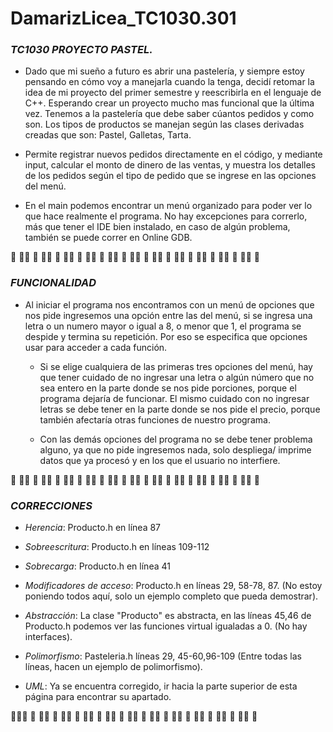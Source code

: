 # DamarizLicea_TC1030.301
### ***TC1030 PROYECTO PASTEL.***


* Dado que mi sueño a futuro es abrir una pastelería, y siempre estoy pensando en cómo voy a manejarla cuando la tenga, decidí retomar la idea de mi proyecto del primer semestre y reescribirla en el lenguaje de C++. Esperando crear un proyecto mucho mas funcional que la última vez. Tenemos a la pastelería que debe saber cúantos pedidos y como son. Los tipos de productos se manejan según las clases derivadas creadas que son: Pastel, Galletas, Tarta.


* Permite registrar nuevos pedidos directamente en el código, y mediante input, calcular el monto de dinero de las ventas, y muestra los detalles de los pedidos según el tipo de pedido que se ingrese en las opciones del menú.


* En el main podemos encontrar un menú organizado para poder ver lo que hace realmente el programa. No hay excepciones para correrlo, más que tener el IDE bien instalado, en caso de algún problema, también se puede correr en Online GDB.



🍰 🥧🍪 🍰 🥧🍪 🍰 🥧🍪 🍰 🥧🍪 🍰 🥧🍪 🍰 🥧🍪 🍰 🥧🍪 🍰 🥧🍪 🍰 🥧🍪 🍰 🥧🍪 🍰 🥧🍪 🍰 


### ***FUNCIONALIDAD***


* Al iniciar el programa nos encontramos con un menú de opciones que nos pide ingresemos una opción entre las del menú, si se ingresa una letra o un numero mayor o igual a 8, o menor que 1, el programa se despide y termina su repetición. Por eso se especifica que opciones usar para acceder a cada función.
 
 
     * Si se elige cualquiera de las primeras tres opciones del menú, hay que tener cuidado de no ingresar una letra o algún número que no sea entero en la parte donde           se nos pide porciones, porque el programa dejaría de funcionar. El mismo cuidado con no ingresar letras se debe tener en la parte donde se nos pide el precio,          porque también afectaría otras funciones de nuestro programa.



     * Con las demás opciones del programa no se debe tener problema alguno, ya que no pide ingresemos nada, solo despliega/ imprime datos que ya procesó y en los que el         usuario no interfiere.
 
 
🍰 🥧🍪 🍰 🥧🍪 🍰 🥧🍪 🍰 🥧🍪 🍰 🥧🍪 🍰 🥧🍪 🍰 🥧🍪 🍰 🥧🍪 🍰 🥧🍪 🍰 🥧🍪 🍰 🥧🍪 🍰 
 


### ***CORRECCIONES***


* *Herencia*: Producto.h en línea 87


* *Sobreescritura*: Producto.h en líneas 109-112


* *Sobrecarga*: Producto.h en línea 41


* *Modificadores de acceso*: Producto.h en líneas 29, 58-78, 87. (No estoy poniendo todos aquí, solo un ejemplo completo que pueda demostrar).


* *Abstracción*: La clase "Producto" es abstracta, en las líneas 45,46 de Producto.h podemos ver las funciones virtual igualadas a 0. (No hay interfaces).


* *Polimorfismo*: Pasteleria.h líneas 29, 45-60,96-109 (Entre todas las líneas, hacen un ejemplo de polimorfismo).


* *UML*: Ya se encuentra corregido, ir hacia la parte superior de esta página para encontrar su apartado.



🍰🥧🍪 🍰 🥧🍪 🍰 🥧🍪 🍰 🥧🍪 🍰 🥧🍪 🍰 🥧🍪 🍰 🥧🍪 🍰 🥧🍪 🍰 🥧🍪 🍰 🥧🍪 🍰 🥧🍪 🍰  
